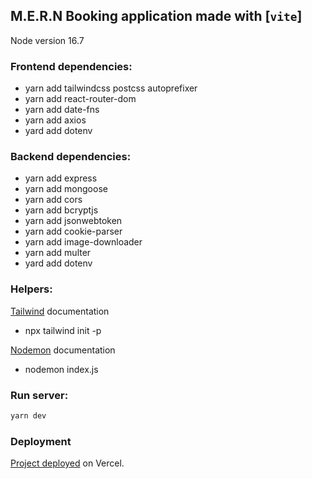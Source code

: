 ## M.E.R.N Booking application made with [`vite`]
Node version 16.7

### Frontend dependencies:

- yarn add tailwindcss postcss autoprefixer
- yarn add react-router-dom
- yarn add date-fns
- yarn add axios
- yard add dotenv

### Backend dependencies:

- yarn add express
- yarn add mongoose
- yarn add cors
- yarn add bcryptjs
- yarn add jsonwebtoken
- yarn add cookie-parser
- yarn add image-downloader
- yarn add multer
- yard add dotenv

### Helpers:

[Tailwind](https://tailwindcss.com/docs) documentation
- npx tailwind init -p

[Nodemon](https://www.npmjs.com/package/nodemon) documentation
- nodemon index.js

### Run server:

```bash
yarn dev
```

### Deployment
[Project deployed](https://mymernbooking.vercel.app) on Vercel.